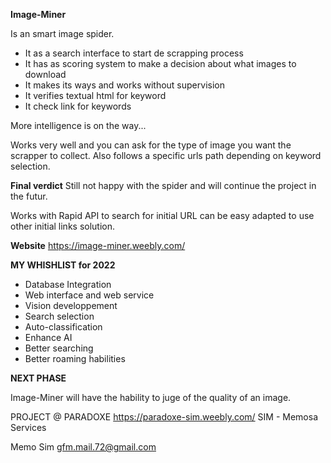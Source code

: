 
**Image-Miner**

Is an smart image spider. 

- It as a search interface to start de scrapping process
- It has as scoring system to make a decision about what images to download
- It makes its ways and works without supervision
- It verifies textual html for keyword
- It check link for keywords

More intelligence is on the way...

Works very well and you can ask for the type of image you want the scrapper to collect. 
Also follows a specific urls path depending on keyword selection. 

**Final verdict**
Still not happy with the spider and will continue the project in the futur.

Works with Rapid API to search for initial URL can be easy adapted to use other initial links solution.

**Website**
https://image-miner.weebly.com/

**MY WHISHLIST for 2022**

- Database Integration
- Web interface and web service
- Vision developpement 
- Search selection 
- Auto-classification 
- Enhance AI
- Better searching 
- Better roaming habilities

**NEXT PHASE**

Image-Miner will have the hability to juge of the quality of an image.

PROJECT @ PARADOXE
https://paradoxe-sim.weebly.com/
SIM - Memosa Services 

Memo Sim
gfm.mail.72@gmail.com
